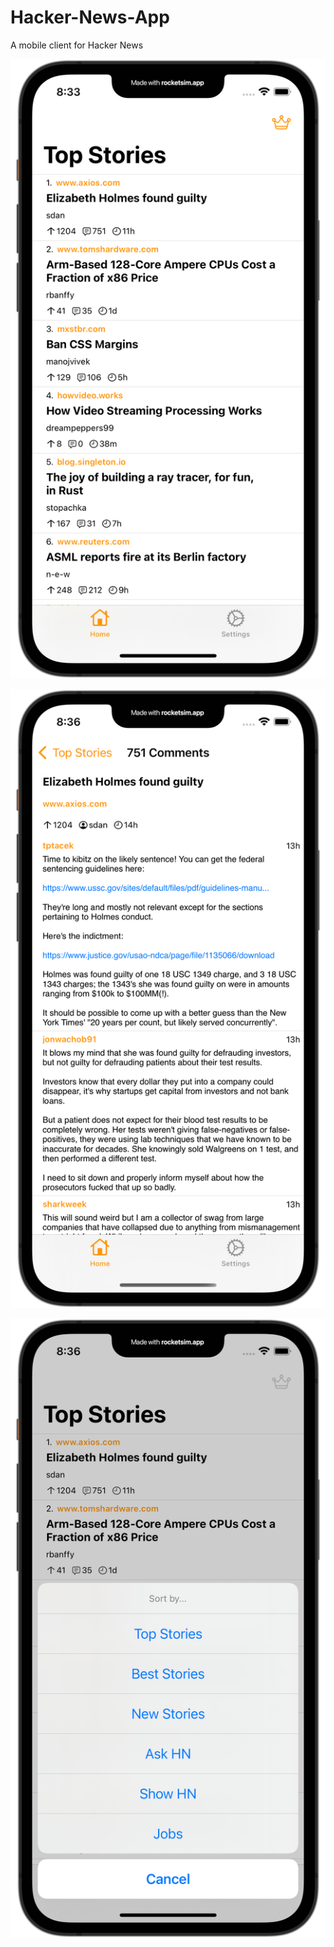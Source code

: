 # Hacker-News-App
A mobile client for Hacker News

![home screen](/Images/home.png)

![commemts screen](/Images/comments.png)

![filter-menu screen](/Images/filter-menu.png)
